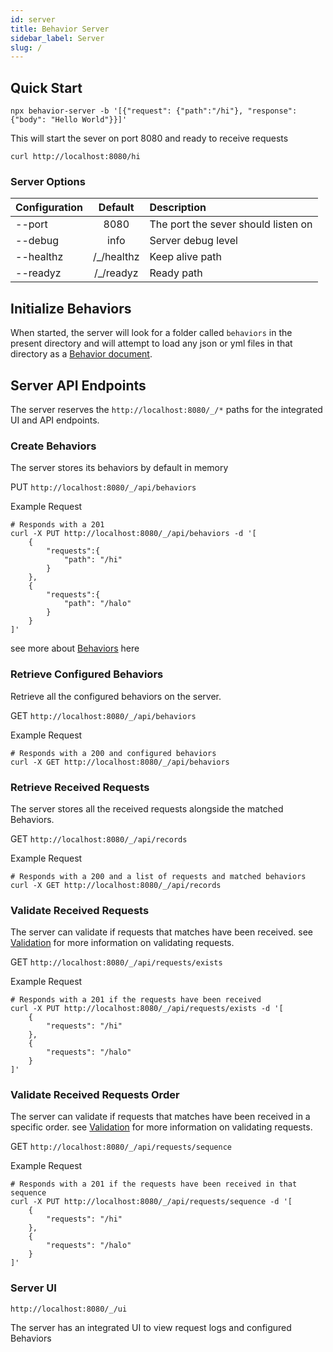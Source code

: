 ```yaml
---
id: server
title: Behavior Server
sidebar_label: Server
slug: /
---
```


## Quick Start

```shell
npx behavior-server -b '[{"request": {"path":"/hi"}, "response": {"body": "Hello World"}}]'
```

This will start the sever on port 8080 and ready to receive requests

```shell
curl http://localhost:8080/hi
```

### Server Options

| Configuration |   Default   | Description                         |
| ------------- | :---------: | :---------------------------------- |
| --port        |    8080     | The port the sever should listen on |
| --debug       |    info     | Server debug level                  |
| --healthz     | /\_/healthz | Keep alive path                     |
| --readyz      | /\_/readyz  | Ready path                          |

## Initialize Behaviors

When started, the server will look for a folder called `behaviors` in the present directory and will attempt to load any json or yml files in that directory as a [Behavior document](endpoints.md#Server-Behavior).

## Server API Endpoints

The server reserves the `http://localhost:8080/_/*` paths for the integrated UI and API endpoints.

### Create Behaviors

The server stores its behaviors by default in memory

PUT `http://localhost:8080/_/api/behaviors`

Example Request

```shell
# Responds with a 201
curl -X PUT http://localhost:8080/_/api/behaviors -d '[
    {
        "requests":{
            "path": "/hi"
        }
    },
    {
        "requests":{
            "path": "/halo"
        }
    }
]'
```

see more about [Behaviors](endpoints.md#Server-Behavior) here

### Retrieve Configured Behaviors

Retrieve all the configured behaviors on the server.

GET `http://localhost:8080/_/api/behaviors`

Example Request

```shell
# Responds with a 200 and configured behaviors
curl -X GET http://localhost:8080/_/api/behaviors
```

### Retrieve Received Requests

The server stores all the received requests alongside the matched Behaviors.

GET `http://localhost:8080/_/api/records`

Example Request

```shell
# Responds with a 200 and a list of requests and matched behaviors
curl -X GET http://localhost:8080/_/api/records
```

### Validate Received Requests

The server can validate if requests that matches have been received. see [Validation](testing.md) for more information on validating requests.

GET `http://localhost:8080/_/api/requests/exists`

Example Request

```shell
# Responds with a 201 if the requests have been received
curl -X PUT http://localhost:8080/_/api/requests/exists -d '[
    {
        "requests": "/hi"
    },
    {
        "requests": "/halo"
    }
]'
```

### Validate Received Requests Order

The server can validate if requests that matches have been received in a specific order. see [Validation](testing.md) for more information on validating requests.

GET `http://localhost:8080/_/api/requests/sequence`

Example Request

```shell
# Responds with a 201 if the requests have been received in that sequence
curl -X PUT http://localhost:8080/_/api/requests/sequence -d '[
    {
        "requests": "/hi"
    },
    {
        "requests": "/halo"
    }
]'
```

### Server UI

`http://localhost:8080/_/ui`

The server has an integrated UI to view request logs and configured Behaviors
